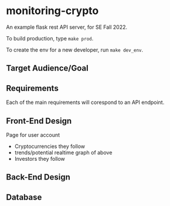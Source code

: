 # monitoring-crypto
An example flask rest API server, for SE Fall 2022.

To build production, type `make prod`.

To create the env for a new developer, run `make dev_env`.

## Target Audience/Goal


## Requirements
Each of the main requirements will corespond to an API endpoint.

## Front-End Design
Page for user account
* Cryptocurrencies they follow
* trends/potential realtime graph of above
* Investors they follow

## Back-End Design


## Database

